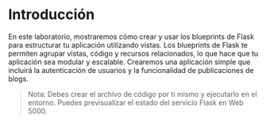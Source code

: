 # Introducción

En este laboratorio, mostraremos cómo crear y usar los blueprints de Flask para estructurar tu aplicación utilizando vistas. Los blueprints de Flask te permiten agrupar vistas, código y recursos relacionados, lo que hace que tu aplicación sea modular y escalable. Crearemos una aplicación simple que incluirá la autenticación de usuarios y la funcionalidad de publicaciones de blogs.

> Nota: Debes crear el archivo de código por ti mismo y ejecutarlo en el entorno. Puedes previsualizar el estado del servicio Flask en Web 5000.
